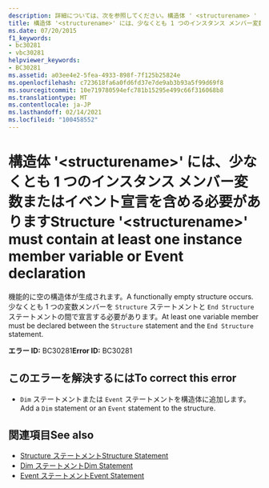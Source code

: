 ```yaml
---
description: 詳細については、次を参照してください。構造体 ' <structurename> ' には、少なくとも1つのインスタンスメンバー変数またはイベント宣言が必要です
title: 構造体 '<structurename>' には、少なくとも 1 つのインスタンス メンバー変数またはイベント宣言を含める必要があります
ms.date: 07/20/2015
f1_keywords:
- bc30281
- vbc30281
helpviewer_keywords:
- BC30281
ms.assetid: a03ee4e2-5fea-4933-898f-7f125b25824e
ms.openlocfilehash: c723618fa6a0fd6fd37e7de9ab3b93a5f99d69f8
ms.sourcegitcommit: 10e719780594efc781b15295e499c66f316068b8
ms.translationtype: MT
ms.contentlocale: ja-JP
ms.lasthandoff: 02/14/2021
ms.locfileid: "100458552"
---
```

# <a name="structure-structurename-must-contain-at-least-one-instance-member-variable-or-event-declaration"></a><span data-ttu-id="6786c-103">構造体 '\<structurename>' には、少なくとも 1 つのインスタンス メンバー変数またはイベント宣言を含める必要があります</span><span class="sxs-lookup"><span data-stu-id="6786c-103">Structure '\<structurename>' must contain at least one instance member variable or Event declaration</span></span>

<span data-ttu-id="6786c-104">機能的に空の構造体が生成されます。</span><span class="sxs-lookup"><span data-stu-id="6786c-104">A functionally empty structure occurs.</span></span> <span data-ttu-id="6786c-105">少なくとも 1 つの変数メンバーを `Structure` ステートメントと `End Structure` ステートメントの間で宣言する必要があります。</span><span class="sxs-lookup"><span data-stu-id="6786c-105">At least one variable member must be declared between the `Structure` statement and the `End Structure` statement.</span></span>  
  
 <span data-ttu-id="6786c-106">**エラー ID:** BC30281</span><span class="sxs-lookup"><span data-stu-id="6786c-106">**Error ID:** BC30281</span></span>  
  
## <a name="to-correct-this-error"></a><span data-ttu-id="6786c-107">このエラーを解決するには</span><span class="sxs-lookup"><span data-stu-id="6786c-107">To correct this error</span></span>  
  
- <span data-ttu-id="6786c-108">`Dim` ステートメントまたは `Event` ステートメントを構造体に追加します。</span><span class="sxs-lookup"><span data-stu-id="6786c-108">Add a `Dim` statement or an `Event` statement to the structure.</span></span>  
  
## <a name="see-also"></a><span data-ttu-id="6786c-109">関連項目</span><span class="sxs-lookup"><span data-stu-id="6786c-109">See also</span></span>

- [<span data-ttu-id="6786c-110">Structure ステートメント</span><span class="sxs-lookup"><span data-stu-id="6786c-110">Structure Statement</span></span>](../language-reference/statements/structure-statement.md)
- [<span data-ttu-id="6786c-111">Dim ステートメント</span><span class="sxs-lookup"><span data-stu-id="6786c-111">Dim Statement</span></span>](../language-reference/statements/dim-statement.md)
- [<span data-ttu-id="6786c-112">Event ステートメント</span><span class="sxs-lookup"><span data-stu-id="6786c-112">Event Statement</span></span>](../language-reference/statements/event-statement.md)
